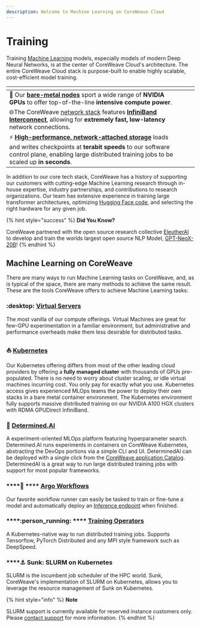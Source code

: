 ```yaml
---
description: Welcome to Machine Learning on CoreWeave Cloud
---
```


# Training

Training [Machine Learning](broken-reference) models, especially models of modern Deep Neural Networks, is at the center of CoreWeave Cloud's architecture. The entire CoreWeave Cloud stack is purpose-built to enable highly scalable, cost-efficient model training.

<table data-view="cards"><thead><tr><th></th><th></th><th></th></tr></thead><tbody><tr><td><span data-gb-custom-inline data-tag="emoji" data-code="1f4aa">💪</span> Our <a href="../../../coreweave-kubernetes/node-types.md"><strong>bare-metal nodes</strong></a> sport a wide range of <strong>NVIDIA GPUs</strong> to offer top-of-the-line <strong>intensive compute power</strong>.</td><td></td><td></td></tr><tr><td><span data-gb-custom-inline data-tag="emoji" data-code="1f310">🌐</span>The CoreWeave <a href="broken-reference">network stack</a> features <a href="../../coreweave-kubernetes/networking/hpc-interconnect.md"><strong>InfiniBand Interconnect</strong></a>, allowing for <strong>extremely fast, low-latency</strong> network connections.</td><td></td><td></td></tr><tr><td><span data-gb-custom-inline data-tag="emoji" data-code="26a1">⚡</span> <a href="../../storage/storage/"><strong>High-performance, network-attached storage</strong></a> loads and writes checkpoints at <strong>terabit speeds</strong> to our software control plane, enabling large distributed training jobs to be scaled up <strong>in seconds</strong>.</td><td></td><td></td></tr></tbody></table>

In addition to our core tech stack, CoreWeave has a history of supporting our customers with cutting-edge Machine Learning research through in-house expertise, industry partnerships, and contributions to research organizations. Our team has extensive experience in training large transformer architectures, optimizing [Hugging Face code](https://huggingface.co/), and selecting the right hardware for any given job.

{% hint style="success" %}
**Did You Know?**

CoreWeave partnered with the open source research collective [EleutherAI](https://www.eleuther.ai/) to develop and train the worlds largest open source NLP Model, [GPT-NeoX-20B](https://blog.eleuther.ai/announcing-20b/)!
{% endhint %}

## Machine Learning on CoreWeave

There are many ways to run Machine Learning tasks on CoreWeave, and, as is typical of the space, there are many methods to achieve the same result. These are the tools CoreWeave offers to achieve Machine Learning tasks:

### :desktop: [**Virtual Servers**](../../../virtual-servers/getting-started.md)

The most vanilla of our compute offerings. Virtual Machines are great for few-GPU experimentation in a familiar environment, but administrative and performance overheads make them less desirable for distributed tasks.

### :sailboat: [**Kubernetes**](../../coreweave-kubernetes/getting-started.md)

Our Kubernetes offering differs from most of the other leading cloud providers by offering a **fully managed cluster** with thousands of GPUs pre-populated. There is no need to worry about cluster scaling, or idle virtual machines incurring cost. You only pay for exactly what you use. Kubernetes access gives experienced MLOps teams the power to deploy their own stacks in a bare metal container environment. The Kubernetes environment fully supports massive distributed training on our NVIDIA A100 HGX clusters with RDMA GPUDirect InfiniBand.

### :brain: [**Determined.AI**](broken-reference)

A experiment-oriented MLOps platform featuring hyperparameter search. Determined.AI runs experiments in containers on CoreWeave Kubernetes, abstracting the DevOps portions via a simple CLI and UI. DeterminedAI can be deployed with a single click from the [CoreWeave application Catalog](https://apps.coreweave.com/). DeterminedAI is a great way to run large distributed training jobs with support for most popular frameworks.

### ****:squid: **** [**Argo Workflows**](argo-workflows/fine-tuning/finetuning-machine-learning-models.md)

Our favorite workflow runner can easily be tasked to train or fine-tune a model and automatically deploy an [Inference endpoint](argo-workflows/fine-tuning/finetuning-machine-learning-models.md#inference-endpoint) when finished.

### ****:person\_running: **** [**Training Operators**](broken-reference)

A Kubernetes-native way to run distributed training jobs. Supports Tensorflow, PyTorch Distributed and any MPI style framework such as DeepSpeed.

### ****:anchor: **Sunk: SLURM on Kubernetes**

SLURM is the incumbent job scheduler of the HPC world. Sunk, CoreWeave's implementation of SLURM on Kubernetes, allows you to leverage the resource management of Sunk on Kubernetes.

{% hint style="info" %}
**Note**

SLURM support is currently available for reserved instance customers only. Please [contact support](https://cloud.coreweave.com/contact) for more information.
{% endhint %}
